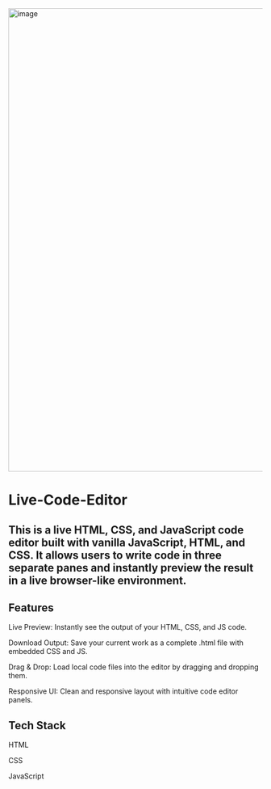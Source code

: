 <img width="1919" height="917" alt="image" src="https://github.com/user-attachments/assets/7bdc10e9-300c-4289-a405-6272863f1f0f" />

# Live-Code-Editor

## This is a live HTML, CSS, and JavaScript code editor built with vanilla JavaScript, HTML, and CSS. It allows users to write code in three separate panes and instantly preview the result in a live browser-like environment.
## Features
Live Preview: Instantly see the output of your HTML, CSS, and JS code.

Download Output: Save your current work as a complete .html file with embedded CSS and JS.

Drag & Drop: Load local code files into the editor by dragging and dropping them.

Responsive UI: Clean and responsive layout with intuitive code editor panels.

## Tech Stack
HTML

CSS

JavaScript 


